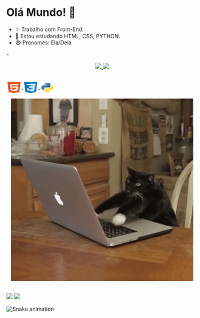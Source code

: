 # Olá Mundo! 👋

- ✨ Trabalho com Front-End.
- 🔭 Estou estudando HTML, CSS, PYTHON.
- 😄 Pronomes: Ela/Dela
 
-<div align="center">
  <a href="https://github.com/gabrieledaconceicao">
  <img height="180em" src="https://github-readme-stats.vercel.app/api?username=gabrieledaconceicao&show_icons=true&theme=midnight-purple&include_all_commits=true&count_private=true"/>
  <img height="180em" src="https://github-readme-stats.vercel.app/api/top-langs/?username=gabrieledaconceicao&layout=compact&langs_count=7&theme=midnight-purple"/>
</div>
<div style="display: inline_block"><br>
  <img align="center" alt="Gabriele-HTML" height="30" width="40" src="https://raw.githubusercontent.com/devicons/devicon/master/icons/html5/html5-original.svg">
  <img align="center" alt="Gabriele-CSS" height="30" width="40" src="https://raw.githubusercontent.com/devicons/devicon/master/icons/css3/css3-original.svg">
  <img align="center" alt="Gabriele-Python" height="30" width="40" src="https://raw.githubusercontent.com/devicons/devicon/master/icons/python/python-original.svg">
 <p align="center">
    <img windth="250" src=https://github.com/gabrieledaconceicao/gabrieledaconceicao/blob/7238d4ecbec43867adf79e03ea742190a111b6ef/giphy%20(1).gif
</div>
  
##
  
<div> 
  <a href = "mailto:gabi445elle@gmail.com"><img src="https://img.shields.io/badge/-Gmail-%23333?style=for-the-badge&logo=gmail&logoColor=white" target="_blank"></a>
   <a href="https://www.linkedin.com/in/www.linkedin.com/in/gabriele-da-conceição-579859239" target="_blank"><img src="https://img.shields.io/badge/-LinkedIn-%230077B5?style=for-the-badge&logo=linkedin&logoColor=white" target="_blank"></a> 
 </div>
 
![Snake animation](https://github.com/gabrieledaconceicao/gabrieledaconceicao/blob/output/github-contribution-grid-snake.svg)
